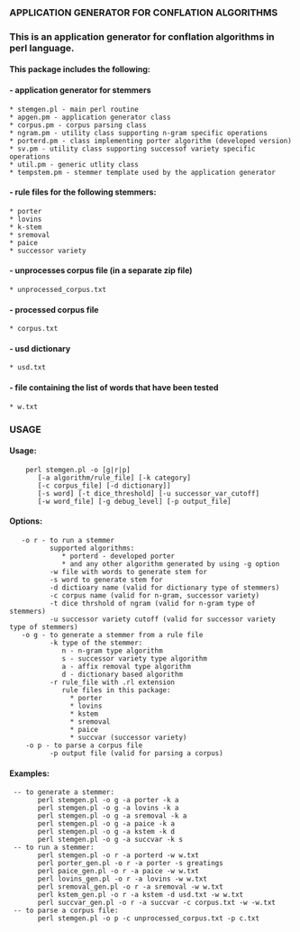 ###			APPLICATION GENERATOR FOR CONFLATION ALGORITHMS
### This is an application generator for conflation algorithms in perl language. 
#### This package includes the following:

#### - application generator for stemmers
    * stemgen.pl - main perl routine
    * apgen.pm - application generator class
    * corpus.pm - corpus parsing class
    * ngram.pm - utility class supporting n-gram specific operations
    * porterd.pm - class implementing porter algorithm (developed version)
    * sv.pm - utility class supporting successof variety specific operations
    * util.pm - generic utlity class
    * tempstem.pm - stemmer template used by the application generator

#### - rule files for the following stemmers:
    * porter
    * lovins
    * k-stem
    * sremoval
    * paice
    * successor variety

#### - unprocesses corpus file (in a separate zip file)
    * unprocessed_corpus.txt

#### - processed corpus file
    * corpus.txt

#### - usd dictionary
    * usd.txt

#### - file containing the list of words that have been tested
    * w.txt

###				USAGE

#### Usage: 
```
	perl stemgen.pl -o [g|r|p] 
	   [-a algorithm/rule_file] [-k category]
	   [-c corpus_file] [-d dictionary]]
	   [-s word] [-t dice_threshold] [-u successor_var_cutoff] 
	   [-w word_file] [-g debug_level] [-p output_file]
```
#### Options:
```
   -o r - to run a stemmer
          supported algorithms:
             * porterd - developed porter
             * and any other algorithm generated by using -g option
          -w file with words to generate stem for
          -s word to generate stem for
          -d dictioary name (valid for dictionary type of stemmers)
          -c corpus name (valid for n-gram, successor variety)
          -t dice thrshold of ngram (valid for n-gram type of stemmers)
          -u successor variety cutoff (valid for successor variety type of stemmers)
   -o g - to generate a stemmer from a rule file
          -k type of the stemmer: 
             n - n-gram type algorithm
             s - successor variety type algorithm
             a - affix removal type algorithm
             d - dictionary based algorithm
          -r rule_file with .rl extension
             rule files in this package:
               * porter
               * lovins
               * kstem
               * sremoval
               * paice
               * succvar (successor variety)
    -o p - to parse a corpus file
          -p output file (valid for parsing a corpus)
```
#### Examples:
```
 -- to generate a stemmer:
       perl stemgen.pl -o g -a porter -k a
       perl stemgen.pl -o g -a lovins -k a
       perl stemgen.pl -o g -a sremoval -k a
       perl stemgen.pl -o g -a paice -k a
       perl stemgen.pl -o g -a kstem -k d
       perl stemgen.pl -o g -a succvar -k s
 -- to run a stemmer: 
       perl stemgen.pl -o r -a porterd -w w.txt
       perl porter_gen.pl -o r -a porter -s greatings
       perl paice_gen.pl -o r -a paice -w w.txt
       perl lovins_gen.pl -o r -a lovins -w w.txt
       perl sremoval_gen.pl -o r -a sremoval -w w.txt
       perl kstem_gen.pl -o r -a kstem -d usd.txt -w w.txt
       perl succvar_gen.pl -o r -a succvar -c corpus.txt -w -w.txt
 -- to parse a corpus file:
       perl stemgen.pl -o p -c unprocessed_corpus.txt -p c.txt
```

